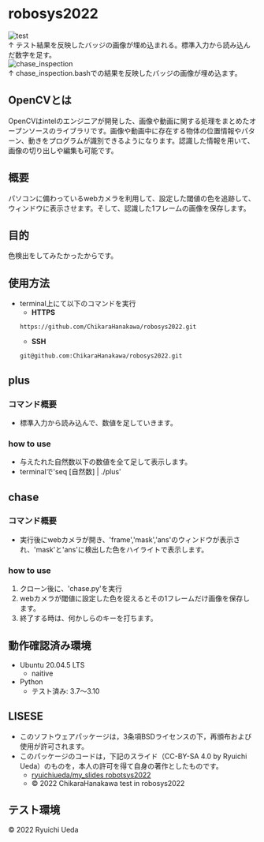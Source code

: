 # robosys2022
![test](https://github.com/ChikaraHanakawa/robosys2022/actions/workflows/test.yml/badge.svg)  
↑ テスト結果を反映したバッジの画像が埋め込まれる。標準入力から読み込んだ数字を足す。  
![chase_inspection](https://github.com/ChikaraHanakawa/robosys2022/actions/workflows/chase_inspection.yml/badge.svg)  
↑ chase_inspection.bashでの結果を反映したバッジの画像が埋め込ます。  

## OpenCVとは
OpenCVはintelのエンジニアが開発した、画像や動画に関する処理をまとめたオープンソースのライブラリです。画像や動画中に存在する物体の位置情報やパターン、動きをプログラムが識別できるようになります。認識した情報を用いて、画像の切り出しや編集も可能です。  
## 概要
パソコンに備わっているwebカメラを利用して、設定した閾値の色を追跡して、ウィンドウに表示させます。そして、認識した1フレームの画像を保存します。  
## 目的
色検出をしてみたかったからです。  
## 使用方法
* terminal上にて以下のコマンドを実行  
  * **HTTPS**  
  ```
  https://github.com/ChikaraHanakawa/robosys2022.git
  ```
  * **SSH**  
  ```
  git@github.com:ChikaraHanakawa/robosys2022.git
  ```
## plus
### コマンド概要
* 標準入力から読み込んで、数値を足していきます。  
### how to use
* 与えたれた自然数以下の数値を全て足して表示します。  
* terminalで'seq [自然数] | ./plus'  
## chase
### コマンド概要
* 実行後にwebカメラが開き、'frame','mask','ans'のウィンドウが表示され、'mask'と'ans'に検出した色をハイライトで表示します。  
### how to use
1. クローン後に、'chase.py'を実行
2. webカメラが閾値に設定した色を捉えるとその1フレームだけ画像を保存します。  
3. 終了する時は、何かしらのキーを打ちます。  
## 動作確認済み環境
* Ubuntu 20.04.5 LTS
  * naitive
* Python
  * テスト済み: 3.7〜3.10
## LISESE
* このソフトウェアパッケージは，3条項BSDライセンスの下，再頒布および使用が許可されます。  
* このパッケージのコードは，下記のスライド（CC-BY-SA 4.0 by Ryuichi Ueda）のものを，本人の許可を得て自身の著作としたものです。  
  * [ryuichiueda/my_slides robotsys2022](https://github.com/ryuichiueda/my_slides/tree/master/robosys_2022)
  * © 2022 ChikaraHanakawa test in robosys2022
## テスト環境
© 2022 Ryuichi Ueda
